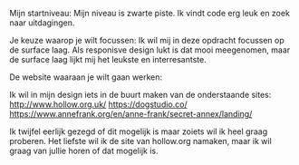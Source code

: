 Mijn startniveau:
Mijn niveau is zwarte piste. Ik vindt code erg leuk en zoek naar uitdagingen.

Je keuze waarop je wilt focussen:
Ik wil mij in deze opdracht focussen op de surface laag. Als responisve design lukt is dat mooi meegenomen, maar de surface laag lijkt mij het leukste en interresantste.

De website waaraan je wilt gaan werken:

Ik wil in mijn design iets in de buurt maken van de onderstaande sites:
http://www.hollow.org.uk/
https://dogstudio.co/
https://www.annefrank.org/en/anne-frank/secret-annex/landing/

Ik twijfel eerlijk gezegd of dit mogelijk is maar zoiets wil ik heel graag proberen.
Het liefste wil ik de site van hollow.org namaken, maar ik wil graag van jullie horen of dat mogelijk is.
